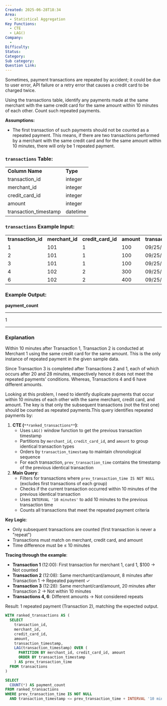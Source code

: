 ```yaml
---
Created: 2025-06-28T18:34
Area:
  - Statistical Aggregation
Key Functions:
  - CTE
  - LAG()
Company:
  -
Difficulty:
Status:
Category:
Sub category:
Question Link:
---
```

Sometimes, payment transactions are repeated by accident; it could be due to user error, API failure or a retry error that causes a credit card to be charged twice.

Using the transactions table, identify any payments made at the same merchant with the same credit card for the same amount within 10 minutes of each other. Count such repeated payments.

**Assumptions:**

- The first transaction of such payments should not be counted as a repeated payment. This means, if there are two transactions performed by a merchant with the same credit card and for the same amount within 10 minutes, there will only be 1 repeated payment.

### `transactions` Table:

|   |   |
|---|---|
|**Column Name**|**Type**|
|transaction_id|integer|
|merchant_id|integer|
|credit_card_id|integer|
|amount|integer|
|transaction_timestamp|datetime|

### `transactions` Example Input:

|   |   |   |   |   |
|---|---|---|---|---|
|**transaction_id**|**merchant_id**|**credit_card_id**|**amount**|**transaction_timestamp**|
|1|101|1|100|09/25/2022 12:00:00|
|2|101|1|100|09/25/2022 12:08:00|
|3|101|1|100|09/25/2022 12:28:00|
|4|102|2|300|09/25/2022 12:00:00|
|6|102|2|400|09/25/2022 14:00:00|

### Example Output:

**payment_count**

---

1

---

### Explanation

Within 10 minutes after Transaction 1, Transaction 2 is conducted at Merchant 1 using the same credit card for the same amount. This is the only instance of repeated payment in the given sample data.

Since Transaction 3 is completed after Transactions 2 and 1, each of which occurs after 20 and 28 minutes, respectively hence it does not meet the repeated payments' conditions. Whereas, Transactions 4 and 6 have different amounts.

  

Looking at this problem, I need to identify duplicate payments that occur within 10 minutes of each other with the same merchant, credit card, and amount. The key is that only the subsequent transactions (not the first one) should be counted as repeated payments.This query identifies repeated payments by:

1. **CTE (**`**ranked_transactions**`**)**:
    - Uses `LAG()` window function to get the previous transaction timestamp
    - Partitions by `merchant_id`, `credit_card_id`, and `amount` to group identical transaction types
    - Orders by `transaction_timestamp` to maintain chronological sequence
    - For each transaction, `prev_transaction_time` contains the timestamp of the previous identical transaction
2. **Main Query**:
    - Filters for transactions where `prev_transaction_time IS NOT NULL` (excludes first transactions of each group)
    - Checks if the current transaction occurred within 10 minutes of the previous identical transaction
    - Uses `INTERVAL '10 minutes'` to add 10 minutes to the previous transaction time
    - Counts all transactions that meet the repeated payment criteria

**Key Logic**:

- Only subsequent transactions are counted (first transaction is never a "repeat")
- Transactions must match on merchant, credit card, and amount
- Time difference must be ≤ 10 minutes

**Tracing through the example**:

- **Transaction 1** (12:00): First transaction for merchant 1, card 1, $100 → Not counted
- **Transaction 2** (12:08): Same merchant/card/amount, 8 minutes after Transaction 1 → Repeated payment ✓
- **Transaction 3** (12:28): Same merchant/card/amount, 20 minutes after Transaction 2 → Not within 10 minutes
- **Transactions 4, 6**: Different amounts → Not considered repeats

Result: 1 repeated payment (Transaction 2), matching the expected output.

```SQL
WITH ranked_transactions AS (
  SELECT 
    transaction_id,
    merchant_id,
    credit_card_id,
    amount,
    transaction_timestamp,
    LAG(transaction_timestamp) OVER (
      PARTITION BY merchant_id, credit_card_id, amount 
      ORDER BY transaction_timestamp
    ) AS prev_transaction_time
  FROM transactions
)

SELECT 
  COUNT(*) AS payment_count
FROM ranked_transactions
WHERE prev_transaction_time IS NOT NULL
  AND transaction_timestamp <= prev_transaction_time + INTERVAL '10 minutes';
```